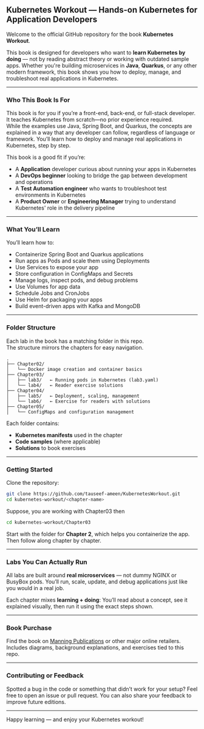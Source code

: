 ## Kubernetes Workout — Hands-on Kubernetes for Application Developers

Welcome to the official GitHub repository for the book **Kubernetes Workout**.

This book is designed for developers who want to **learn Kubernetes by doing** — not by reading abstract theory or working with outdated sample apps. Whether you're building microservices in **Java**, **Quarkus**, or any other modern framework, this book shows you how to deploy, manage, and troubleshoot real applications in Kubernetes.

---

### Who This Book Is For

This book is for you if you’re a front-end, back-end, or full-stack developer. It teaches Kubernetes from scratch—no prior experience required.     
While the examples use Java, Spring Boot, and Quarkus, the concepts are explained in a way that any developer can follow, regardless of language or framework. You’ll learn how to deploy and manage real applications in Kubernetes, step by step.

This book is a good fit if you’re:

- A **Application** developer curious about running your apps in Kubernetes
- A **DevOps beginner** looking to bridge the gap between development and operations
- A **Test Automation engineer** who wants to troubleshoot test environments in Kubernetes
- A **Product Owner** or **Engineering Manager** trying to understand Kubernetes' role in the delivery pipeline

---

### What You’ll Learn

You’ll learn how to:

- Containerize Spring Boot and Quarkus applications
- Run apps as Pods and scale them using Deployments
- Use Services to expose your app
- Store configuration in ConfigMaps and Secrets
- Manage logs, inspect pods, and debug problems
- Use Volumes for app data
- Schedule Jobs and CronJobs
- Use Helm for packaging your apps
- Build event-driven apps with Kafka and MongoDB

---

### Folder Structure

Each lab in the book has a matching folder in this repo.  
The structure mirrors the chapters for easy navigation.

```
.
├── Chapter02/
│   └── Docker image creation and container basics
├── Chapter03/
│   ├── lab3/   ← Running pods in Kubernetes (lab3.yaml)
│   └── lab4/   ← Reader exercise solutions
├── Chapter04/
│   ├── lab5/   ← Deployment, scaling, management
│   └── lab6/   ← Exercise for readers with solutions
├── Chapter05/
│   └── ConfigMaps and configuration management
````

Each folder contains:

- **Kubernetes manifests** used in the chapter
- **Code samples** (where applicable)
- **Solutions** to book exercises

---

### Getting Started

Clone the repository:

```bash
git clone https://github.com/tauseef-ameen/KubernetesWorkout.git
cd kubernetes-workout/<chapter-name>
````

Suppose, you are working with Chapter03 then
```bash
cd kubernetes-workout/Chapter03
````

Start with the folder for **Chapter 2**, which helps you containerize the app.
Then follow along chapter by chapter.

---

### Labs You Can Actually Run

All labs are built around **real microservices** — not dummy NGINX or BusyBox pods.
You’ll run, scale, update, and debug applications just like you would in a real job.

Each chapter mixes **learning + doing**:
You’ll read about a concept, see it explained visually, then run it using the exact steps shown.

---

### Book Purchase

Find the book on [Manning Publications](https://www.manning.com) or other major online retailers.
Includes diagrams, background explanations, and exercises tied to this repo.

---

### Contributing or Feedback

Spotted a bug in the code or something that didn’t work for your setup?
Feel free to open an issue or pull request. You can also share your feedback to improve future editions.

---

Happy learning — and enjoy your Kubernetes workout!

```

